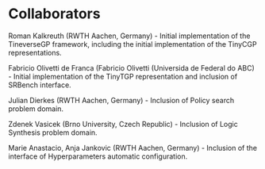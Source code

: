 # Collaborators

Roman Kalkreuth (RWTH Aachen, Germany) - Initial implementation of the TineverseGP framework, including the initial implementation of the TinyCGP representations.

Fabricio Olivetti de Franca (Fabricio Olivetti (Universida de Federal do ABC) - Initial implementation of the TinyTGP representation and inclusion of SRBench interface.

Julian Dierkes (RWTH Aachen, Germany) - Inclusion of Policy search problem domain. 

Zdenek Vasicek (Brno University, Czech Republic) - Inclusion of Logic Synthesis problem domain.

Marie Anastacio, Anja Jankovic (RWTH Aachen, Germany) - Inclusion of the interface of Hyperparameters automatic configuration.
